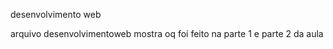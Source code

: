 desenvolvimento web     

arquivo desenvolvimentoweb mostra oq foi feito na parte 1 e parte 2 da aula 



